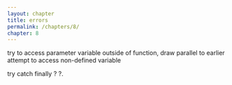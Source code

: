 ```yaml
---
layout: chapter
title: errors
permalink: /chapters/8/
chapter: 8
---
```

try to access parameter variable outside of function, draw parallel to earlier attempt to access non-defined variable

try
catch
finally
?
?.
